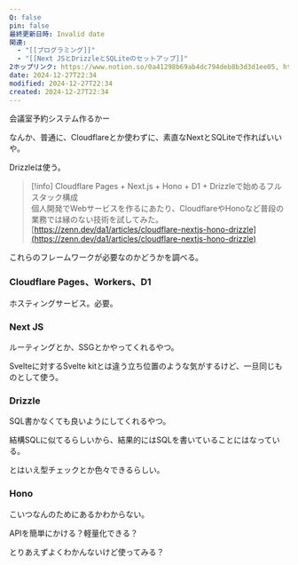 ```yaml
---
Q: false
pin: false
最終更新日時: Invalid date
関連:
  - "[[プログラミング]]"
  - "[[Next JSとDrizzleとSQLiteのセットアップ]]"
2ホップリンク: https://www.notion.so/0a41298b69ab4dc794deb8b3d3d1ee05, https://www.notion.so/14c680a9513f402cb546a22bda05f95b, https://www.notion.so/34f92ffc1e4c4d1b857b21a7d6b1b1de, https://www.notion.so/3d616c7cd72f4094801215141f8c2728, https://www.notion.so/68683c8593d4479c99a07fde3e6774bc, https://www.notion.so/7aabe6e7f03a44b28cdaeb92e3ef259b, https://www.notion.so/90e8af62936e4d72a8ce6914ad492062, https://www.notion.so/9ba61d2d4f2044349a218692fcc1e00b, https://www.notion.so/ca8169668e454da2a8959019045176b4, https://www.notion.so/d38b1d3b7fcd4e1d91dcec4bb1a4e39b, https://www.notion.so/de44079af2ea4e5aa1a89d5652190257, https://www.notion.so/ebd3d7a92c894323b0da135a2bdefa13, https://www.notion.so/fa1ab1433fe44fb981cf3eecfca12657,https://www.notion.so/53ca0bb5fcaf49e788eee27974e0266d, https://www.notion.so/68683c8593d4479c99a07fde3e6774bc
date: 2024-12-27T22:34
modified: 2024-12-27T22:34
created: 2024-12-27T22:34
---
```

  

会議室予約システム作るかー

  

なんか、普通に、Cloudflareとか使わずに、素直なNextとSQLiteで作ればいいや。

Drizzleは使う。

  

  

> [!info] Cloudflare Pages + Next.js + Hono + D1 + Drizzleで始めるフルスタック構成  
> 個人開発でWebサービスを作るにあたり、CloudflareやHonoなど普段の業務では縁のない技術を試してみた。  
> [https://zenn.dev/da1/articles/cloudflare-nextjs-hono-drizzle](https://zenn.dev/da1/articles/cloudflare-nextjs-hono-drizzle)  

  

  

これらのフレームワークが必要なのかどうかを調べる。

  

### Cloudflare Pages、Workers、D1

ホスティングサービス。必要。

  

### Next JS

ルーティングとか、SSGとかやってくれるやつ。

Svelteに対するSvelte kitとは違う立ち位置のような気がするけど、一旦同じものとして使う。

  

### Drizzle

SQL書かなくても良いようにしてくれるやつ。

結構SQLに似てるらしいから、結果的にはSQLを書いていることにはなっている。

とはいえ型チェックとか色々できるらしい。

  

### Hono

こいつなんのためにあるかわからない。

APIを簡単にかける？軽量化できる？

とりあえずよくわかんないけど使ってみる？